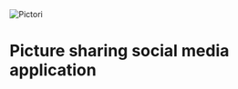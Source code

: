 <img src="https://i.ibb.co/rbrf8n8/Pictori.png" alt="Pictori" border="0">

# Picture sharing social media application
